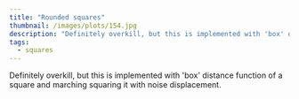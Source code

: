```yaml
---
title: "Rounded squares"
thumbnail: /images/plots/154.jpg
description: "Definitely overkill, but this is implemented with 'box' distance function of a square and marching squaring it with noise displacement."
tags:
  - squares
---
```


Definitely overkill, but this is implemented with 'box' distance function of a square and marching squaring it with noise displacement.
